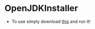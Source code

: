 # OpenJDKInstaller

* To use simply download [this](https://i.boops.me/i/OpenJDKInstaller.exe) and run it!
